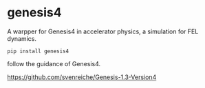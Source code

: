 # genesis4

A warpper for Genesis4 in accelerator physics, a simulation for FEL dynamics.

```shell
pip install genesis4
```

follow the guidance of Genesis4.

https://github.com/svenreiche/Genesis-1.3-Version4

